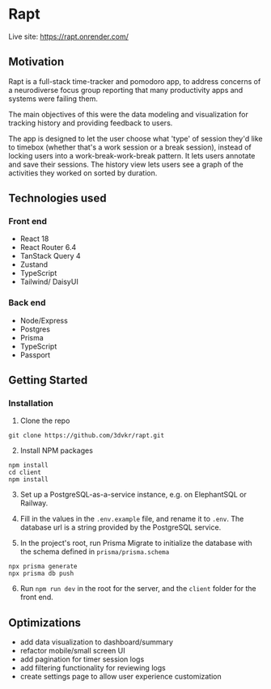 # Rapt

Live site: https://rapt.onrender.com/

## Motivation

Rapt is a full-stack time-tracker and pomodoro app, to address concerns of a neurodiverse focus group reporting that many productivity apps and systems were failing them.

The main objectives of this were the data modeling and visualization for tracking history and providing feedback to users.

The app is designed to let the user choose what 'type' of session they'd like to timebox (whether that's a work session or a break session), instead of locking users into a work-break-work-break pattern. It lets users annotate and save their sessions. The history view lets users see a graph of the activities they worked on sorted by duration.

## Technologies used

### Front end
- React 18
- React Router 6.4
- TanStack Query 4
- Zustand
- TypeScript
- Tailwind/ DaisyUI

### Back end
- Node/Express
- Postgres
- Prisma
- TypeScript
- Passport

## Getting Started

### Installation
1. Clone the repo
```
git clone https://github.com/3dvkr/rapt.git
```

2. Install NPM packages
```
npm install
cd client
npm install
```
3. Set up a PostgreSQL-as-a-service instance, e.g. on ElephantSQL or Railway. 

4. Fill in the values in the `.env.example` file, and rename it to `.env`. The database url is a string provided by the PostgreSQL service.

5. In the project's root, run Prisma Migrate to initialize the database with the schema defined in `prisma/prisma.schema`
```
npx prisma generate
npx prisma db push
```

6. Run `npm run dev` in the root for the server, and the `client` folder for the front end.

## Optimizations
- add data visualization to dashboard/summary
- refactor mobile/small screen UI
- add pagination for timer session logs
- add filtering functionality for reviewing logs
- create settings page to allow user experience customization
